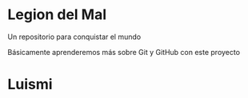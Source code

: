 # Legion del Mal
Un repositorio para conquistar el mundo

Básicamente aprenderemos más sobre Git y GitHub con este proyecto


# Luismi